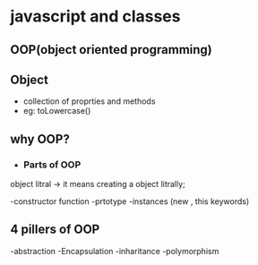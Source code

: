 # javascript and classes

## OOP(object oriented programming)

## Object
- collection of proprties and methods
- eg: toLowercase()

## why OOP?
- ### Parts of OOP
 object litral -> it means creating a object litrally;

-constructor function
-prtotype
-instances (new , this keywords)

## 4 pillers of OOP
-abstraction
-Encapsulation
-inharitance
-polymorphism